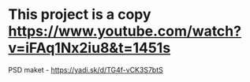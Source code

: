 # This project is a copy https://www.youtube.com/watch?v=iFAq1Nx2iu8&t=1451s

PSD maket - https://yadi.sk/d/TG4f-vCK3S7btS

